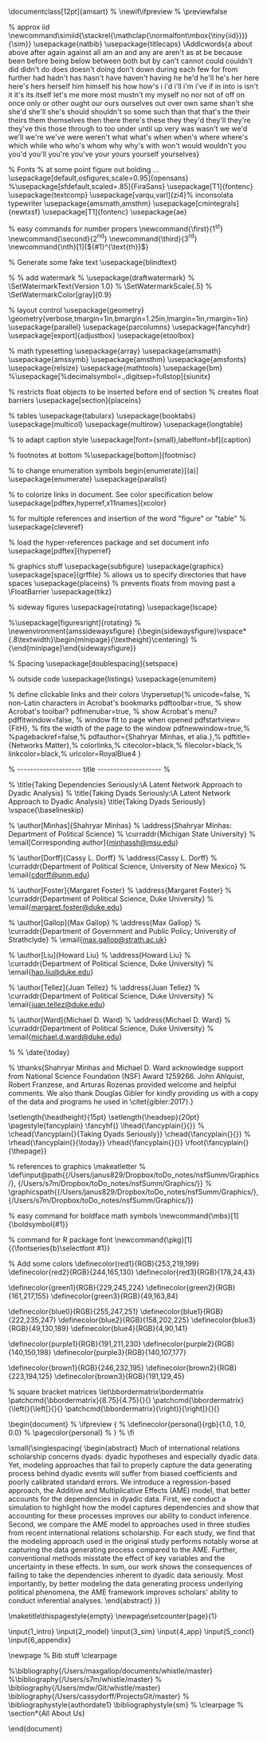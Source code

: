 \documentclass[12pt]{amsart} 
      % \newif\ifpreview
      % \previewfalse

% approx iid
\newcommand\simiid{\stackrel{\mathclap{\normalfont\mbox{\tiny{iid}}}}{\sim}}
\usepackage{natbib}
\usepackage{titlecaps}
\Addlcwords{a about above after again against all am an and any are aren't as at be because been before being below between both but by can't cannot could couldn't did didn't do does doesn't doing don't down during each few for from further had hadn't has hasn't have haven't having he he'd he'll he's her here here's hers herself him himself his how how's i i'd i'll i'm i've if in into is isn't it it's its itself let's me more most mustn't my myself no nor not of off on once only or other ought our ours ourselves out over own same shan't she she'd she'll she's should shouldn't so some such than that that's the their theirs them themselves then there there's these they they'd they'll they're they've this those through to too under until up very was wasn't we we'd we'll we're we've were weren't what what's when when's where where's which while who who's whom why why's with won't would wouldn't you you'd you'll you're you've your yours yourself yourselves}

% Fonts
% at some point figure out bolding ...
\usepackage[default,osfigures,scale=0.95]{opensans}
%\usepackage[sfdefault,scaled=.85]{FiraSans}
\usepackage[T1]{fontenc}
\usepackage{textcomp}
\usepackage[varqu,varl]{zi4}% inconsolata typewriter
\usepackage{amsmath,amsthm}
\usepackage[cmintegrals]{newtxsf}
\usepackage[T1]{fontenc}
\usepackage{ae}

% easy commands for number propers
\newcommand{\first}{1$^{\text{st}}$}
\newcommand{\second}{2$^{\text{nd}}$}
\newcommand{\third}{3$^{\text{rd}}$}
\newcommand{\nth}[1]{${#1}^{\text{th}}$}

% Generate some fake text
\usepackage{blindtext}

% % add watermark
% \usepackage{draftwatermark}
% \SetWatermarkText{Version 1.0}
% \SetWatermarkScale{.5}
% \SetWatermarkColor[gray]{0.9}

% layout control
\usepackage{geometry}
\geometry{verbose,tmargin=1in,bmargin=1.25in,lmargin=1in,rmargin=1in}
\usepackage{parallel}
\usepackage{parcolumns}
\usepackage{fancyhdr}
\usepackage[export]{adjustbox}
\usepackage{etoolbox}

% math typesetting
\usepackage{array}
\usepackage{amsmath}
\usepackage{amssymb}
\usepackage{amsthm}
\usepackage{amsfonts}
\usepackage{relsize}
\usepackage{mathtools}
\usepackage{bm}
%\usepackage[%decimalsymbol=.,digitsep=fullstop]{siunitx}

% restricts float objects to be inserted before end of section
% creates float barriers
\usepackage[section]{placeins}

% tables
\usepackage{tabularx}
\usepackage{booktabs}
\usepackage{multicol}
\usepackage{multirow}
\usepackage{longtable}

% to adapt caption style
\usepackage[font={small},labelfont=bf]{caption}

% footnotes at bottom
%\usepackage[bottom]{footmisc}

% to change enumeration symbols begin{enumerate}[(a)]
\usepackage{enumerate}
\usepackage{paralist}

% to colorize links in document. See color specification below
\usepackage[pdftex,hyperref,x11names]{xcolor}

% for multiple references and insertion of the word "figure" or "table"
% \usepackage{cleveref}

% load the hyper-references package and set document info
\usepackage[pdftex]{hyperref}

% graphics stuff
\usepackage{subfigure}
\usepackage{graphicx}
\usepackage[space]{grffile} % allows us to specify directories that have spaces
\usepackage{placeins} % prevents floats from moving past a \FloatBarrier
\usepackage{tikz}

% sideway figures
\usepackage{rotating}
\usepackage{lscape}

%\usepackage[figuresright]{rotating}
% \newenvironment{amssidewaysfigure}  {\begin{sidewaysfigure}\vspace*{.8\textwidth}\begin{minipage}{\textheight}\centering}
%   {\end{minipage}\end{sidewaysfigure}}

% Spacing
\usepackage[doublespacing]{setspace}

% outside code
\usepackage{listings}
\usepackage{enumitem}

% define clickable links and their colors
\hypersetup{%
	unicode=false,          % non-Latin characters in Acrobat's bookmarks
	pdftoolbar=true,        % show Acrobat's toolbar?
	pdfmenubar=true,        % show Acrobat's menu?
	pdffitwindow=false,     % window fit to page when opened
	pdfstartview={FitH},    % fits the width of the page to the window
	pdfnewwindow=true,%
	%pagebackref=false,%
	pdfauthor={Shahryar Minhas, et alia.},%
	pdftitle={Networks Matter},%
	colorlinks,%
	citecolor=black,%
	filecolor=black,%
	linkcolor=black,%
	urlcolor=RoyalBlue4
}

% -------------------- title -------------------- %

% \title{Taking Dependencies Seriously:\\A Latent Network Approach to Dyadic Analysis}
% \title{Taking Dyads Seriously:\\A Latent Network Approach to Dyadic Analysis}
\title{Taking Dyads Seriously}
\vspace{\baselineskip}

% \author[Minhas]{Shahryar Minhas}
% \address{Shahryar Minhas: Department of Political Science}
% \curraddr{Michigan State University}
% \email[Corresponding author]{minhassh@msu.edu}

% \author[Dorff]{Cassy L. Dorff}
% \address{Cassy L. Dorff}
% \curraddr{Department of Political Science, University of New Mexico}
% \email{cdorff@unm.edu}

% \author[Foster]{Margaret Foster}
% \address{Margaret Foster}
% \curraddr{Department of Political Science, Duke University}
% \email{margaret.foster@duke.edu}

% \author[Gallop]{Max Gallop}
% \address{Max Gallop}
% \curraddr{Department of Government and Public Policy, University of Strathclyde}
% \email{max.gallop@strath.ac.uk}

% \author[Liu]{Howard Liu}
% \address{Howard Liu}
% \curraddr{Department of Political Science, Duke University}
% \email{hao.liu@duke.edu}

% \author[Tellez]{Juan Tellez}
% \address{Juan Tellez}
% \curraddr{Department of Political Science, Duke University}
% \email{juan.tellez@duke.edu}

% \author[Ward]{Michael D. Ward}
% \address{Michael D. Ward}
% \curraddr{Department of Political Science, Duke University}
% \email{michael.d.ward@duke.edu}

% % \date{\today}

% \thanks{Shahryar Minhas and Michael D. Ward acknowledge support from National Science Foundation (NSF) Award 1259266. John Ahlquist, Robert Franzese, and Arturas Rozenas provided welcome and helpful comments. We also thank Douglas Gibler for kindly providing us with a copy of the data and programs he used in \citet{gibler:2017}.}

\setlength{\headheight}{15pt}
\setlength{\headsep}{20pt}
\pagestyle{fancyplain}
\fancyhf{}
\lhead{\fancyplain{}{}}
% \chead{\fancyplain{}{Taking Dyads Seriously}}
\chead{\fancyplain{}{}}
% \rhead{\fancyplain{}{\today}}
\rhead{\fancyplain{}{}}
\rfoot{\fancyplain{}{\thepage}}

% references to graphics
\makeatletter
% \def\input@path{{/Users/janus829/Dropbox/toDo_notes/nsfSumm/Graphics/}, {/Users/s7m/Dropbox/toDo_notes/nsfSumm/Graphics/}}
% \graphicspath{{/Users/janus829/Dropbox/toDo_notes/nsfSumm/Graphics/}, {/Users/s7m/Dropbox/toDo_notes/nsfSumm/Graphics/}}

% easy command for boldface math symbols
\newcommand{\mbs}[1]{\boldsymbol{#1}}

% command for R package font
\newcommand{\pkg}[1]{{\fontseries{b}\selectfont #1}}

% Add some colors
\definecolor{red1}{RGB}{253,219,199}
\definecolor{red2}{RGB}{244,165,130}
\definecolor{red3}{RGB}{178,24,43}

\definecolor{green1}{RGB}{229,245,224}
\definecolor{green2}{RGB}{161,217,155}
\definecolor{green3}{RGB}{49,163,84}

\definecolor{blue0}{RGB}{255,247,251}
\definecolor{blue1}{RGB}{222,235,247}
\definecolor{blue2}{RGB}{158,202,225}
\definecolor{blue3}{RGB}{49,130,189}
\definecolor{blue4}{RGB}{4,90,141}

\definecolor{purple1}{RGB}{191,211,230}
\definecolor{purple2}{RGB}{140,150,198}
\definecolor{purple3}{RGB}{140,107,177}

\definecolor{brown1}{RGB}{246,232,195}
\definecolor{brown2}{RGB}{223,194,125}
\definecolor{brown3}{RGB}{191,129,45}

% square bracket matrices
\let\bbordermatrix\bordermatrix
\patchcmd{\bbordermatrix}{8.75}{4.75}{}{}
\patchcmd{\bbordermatrix}{\left(}{\left[}{}{}
\patchcmd{\bbordermatrix}{\right)}{\right]}{}{}


\begin{document}
% \ifpreview {
%    \definecolor{personal}{rgb}{1.0, 1.0, 0.0}
%    \pagecolor{personal}
%    }
% \fi

\small{\singlespacing{
\begin{abstract}
	Much of international relations scholarship concerns dyads: dyadic hypotheses and especially dyadic data. Yet, modeling approaches that fail to properly capture the data generating process behind dyadic events will suffer from biased coefficients and poorly calibrated standard errors. We introduce a regression-based approach, the Additive and Multiplicative Effects (AME) model, that better accounts for the dependencies in dyadic data. First, we conduct a simulation to highlight how the model captures dependencies and show that accounting for these processes improves our ability to conduct inference. Second, we compare the AME model to approaches used in three studies from recent international relations scholarship. For each study, we find that the modeling approach used in the original study performs notably worse at capturing the data generating process compared to the AME. Further, conventional methods misstate the effect of key variables and the uncertainty in these effects. In sum, our work shows the consequences of failing to take the dependencies inherent to dyadic data seriously. Most importantly, by better modeling the data generating process underlying political phenomena, the AME framework improves scholars' ability to conduct inferential analyses. 
\end{abstract}
}}

\maketitle\thispagestyle{empty}
\newpage\setcounter{page}{1} 

\input{1_intro}
\input{2_model}
\input{3_sim}
\input{4_app}
\input{5_concl}
\input{6_appendix}

\newpage
% Bib stuff
\clearpage

%\bibliography{/Users/maxgallop/documents/whistle/master}
%\bibliography{/Users/s7m/whistle/master}
 % \bibliography{/Users/mdw/Git/whistle/master}
 \bibliography{/Users/cassydorff/ProjectsGit/master}
% \bibliographystyle{authordate1}
\bibliographystyle{sm}
% \clearpage
% \section*{All About Us}

\end{document} 
